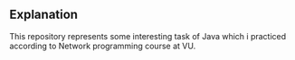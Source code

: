 ## Explanation
This repository represents some interesting task of Java which i practiced according to Network programming course at VU.
